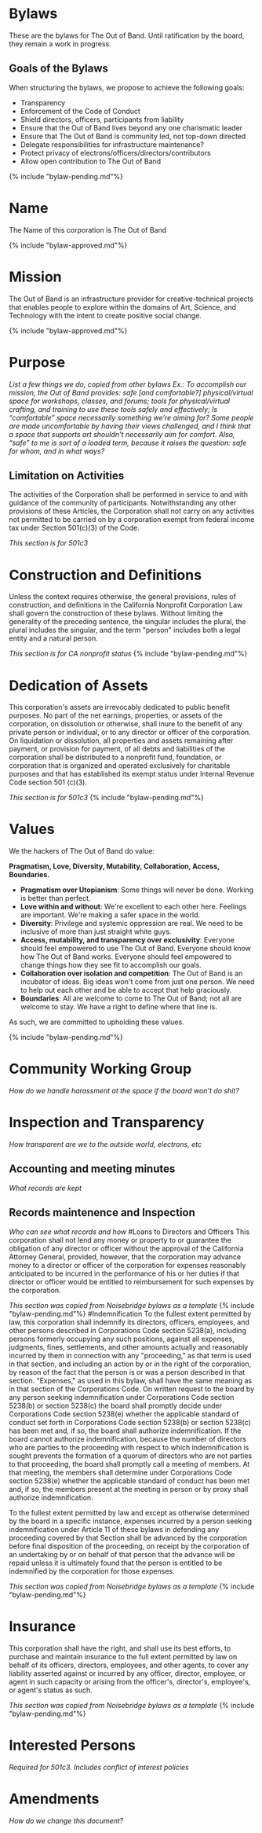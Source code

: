 # Bylaws

These are the bylaws for The Out of Band. Until ratification by the board, they remain a work in progress.
## Goals of the Bylaws
When structuring the bylaws, we propose to achieve the following goals:
* Transparency
* Enforcement of the Code of Conduct
* Shield directors, officers, participants from liability
* Ensure that the Out of Band lives beyond any one charismatic leader
* Ensure that The Out of Band is community led, not top-down directed
* Delegate responsibilities for infrastructure maintenance?
* Protect privacy of electrons/officers/directors/contributors
* Allow open contribution to The Out of Band

{% include "bylaw-pending.md"%}

# Name
The Name of this corporation is The Out of Band

{% include "bylaw-approved.md"%}
# Mission
The Out of Band is an infrastructure provider for creative-technical projects that enables people to explore within the domains of Art, Science, and Technology with the intent to create positive social change.

{% include "bylaw-approved.md"%}
# Purpose
*List a few things we do, copied from other bylaws*
*Ex.: To accomplish our mission, the Out of Band provides: safe [and comfortable?] physical/virtual space for workshops, classes, and forums; tools for physical/virtual crafting, and training to use these tools safely and effectively;*
*Is “comfortable” space necessarily something we’re aiming for? Some people are made uncomfortable by having their views challenged, and I think that a space that supports art shouldn't necessarily aim for comfort. Also, “safe” to me is sort of a loaded term, because it raises the question: safe for whom, and in what ways?*
## Limitation on Activities
The activities of the Corporation shall be performed in service to and with guidance of the community of participants. Notwithstanding any other provisions of these Articles, the Corporation shall not carry on any activities not permitted to be carried on by a corporation exempt from federal income tax under Section 501(c)(3) of the Code.

*This section is for 501c3*
# Construction and Definitions
Unless the context requires otherwise, the general provisions, rules of construction, and definitions in the California Nonprofit Corporation Law shall govern the construction of these bylaws. Without limiting the generality of the preceding sentence, the singular includes the plural, the plural includes the singular, and the term "person" includes both a legal entity and a natural person.

*This section is for CA nonprofit status*
{% include "bylaw-pending.md"%}
# Dedication of Assets
This corporation's assets are irrevocably dedicated to public benefit purposes. No part of the net earnings, properties, or assets of the corporation, on dissolution or otherwise, shall inure to the benefit of any private person or individual, or to any director or officer of the corporation. On liquidation or dissolution, all properties and assets remaining after payment, or provision for payment, of all debts and liabilities of the corporation shall be distributed to a nonprofit fund, foundation, or corporation that is organized and operated exclusively for charitable purposes and that has established its exempt status under Internal Revenue Code section 501 (c)(3).

*This section is for 501c3*
{% include "bylaw-pending.md"%}
# Values
We the hackers of The Out of Band do value:

**Pragmatism, Love, Diversity, Mutability, Collaboration, Access, Boundaries.**

* **Pragmatism over Utopianism**: Some things will never be done. Working is better than perfect.
* **Love within and without**: We're excellent to each other here. Feelings are important. We're making a safer space in the world.
* **Diversity**: Privilege and systemic oppression are real. We need to be inclusive of more than just straight white guys.
* **Access, mutability, and transparency over exclusivity**: Everyone should feel empowered to use The Out of Band. Everyone should know how The Out of Band works. Everyone should feel empowered to change things how they see fit to accomplish our goals.
* **Collaboration over isolation and competition**: The Out of Band is an incubator of ideas. Big ideas won't come from just one person. We need to help out each other and be able to accept that help graciously.
* **Boundaries**: All are welcome to come to The Out of Band; not all are welcome to stay. We have a right to define where that line is.

As such, we are committed to upholding these values.

{% include "bylaw-pending.md"%}

# Community Working Group
*How do we handle harassment at the space if the board won't do shit?*
# Inspection and Transparency
*How transparent are we to the outside world, electrons, etc*
## Accounting and meeting minutes
*What records are kept*
## Records maintenence and Inspection
*Who can see what records and how*
#Loans to Directors and Officers
This corporation shall not lend any money or property to or guarantee the obligation of any director or officer without the approval of the California Attorney General, provided, however, that the corporation may advance money to a director or officer of the corporation for expenses reasonably anticipated to be incurred in the performance of his or her duties if that director or officer would be entitled to reimbursement for such expenses by the corporation.

*This section was copied from Noisebridge bylaws as a template*
{% include "bylaw-pending.md"%}
#Indemnification
To the fullest extent permitted by law, this corporation shall indemnify its directors, officers, employees, and other persons described in Corporations Code section 5238(a), including persons formerly occupying any such positions, against all expenses, judgments, fines, settlements, and other amounts actually and reasonably incurred by them in connection with any "proceeding," as that term is used in that section, and including an action by or in the right of the corporation, by reason of the fact that the person is or was a person described in that section. "Expenses," as used in this bylaw, shall have the same meaning as in that section of the Corporations Code. On written request to the board by any person seeking indemnification under Corporations Code section 5238(b) or section 5238(c) the board shall promptly decide under Corporations Code section 5238(e) whether the applicable standard of conduct set forth in Corporations Code section 5238(b) or section 5238(c) has been met and, if so, the board shall authorize indemnification. If the board cannot authorize indemnification, because the number of directors who are parties to the proceeding with respect to which indemnification is sought prevents the formation of a quorum of directors who are not parties to that proceeding, the board shall promptly call a meeting of members. At that meeting, the members shall determine under Corporations Code section 5238(e) whether the applicable standard of conduct has been met and, if so, the members present at the meeting in person or by proxy shall authorize indemnification.

To the fullest extent permitted by law and except as otherwise determined by the board in a specific instance, expenses incurred by a person seeking indemnification under Article 11 of these bylaws in defending any proceeding covered by that Section shall be advanced by the corporation before final disposition of the proceeding, on receipt by the corporation of an undertaking by or on behalf of that person that the advance will be repaid unless it is ultimately found that the person is entitled to be indemnified by the corporation for those expenses.

*This section was copied from Noisebridge bylaws as a template*
{% include "bylaw-pending.md"%}

# Insurance
This corporation shall have the right, and shall use its best efforts, to purchase and maintain insurance to the full extent permitted by law on behalf of its officers, directors, employees, and other agents, to cover any liability asserted against or incurred by any officer, director, employee, or agent in such capacity or arising from the officer's, director's, employee's, or agent's status as such.

*This section was copied from Noisebridge bylaws as a template*
{% include "bylaw-pending.md"%}

# Interested Persons
*Required for 501c3. Includes conflict of interest policies*
# Amendments
*How do we change this document?*